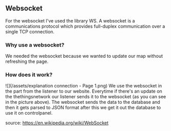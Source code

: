 ## **Websocket**
For the websocket I've used the library WS.
A websocket is a communications protocol which provides full-duplex communication over a single TCP connection.
### **Why use a websocket?**
We needed the websocket because we wanted to update our map without refreshing the page.
### **How does it work?**
![](/assets/explanation connection - Page 1.png)
We use the websocket in the part from the listener to our website.
Everytime if there's an update on the thethingsnetwork our listener sends it to the websocket (as you can see in the picture above).
The websocket sends the data to the database and then it gets parsed to JSON format after this we get it out the database to use it on controlpanel.

source: https://en.wikipedia.org/wiki/WebSocket


